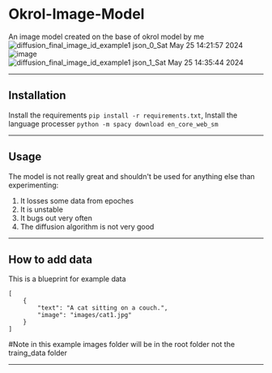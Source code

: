 # Okrol-Image-Model
An image model created on the base of okrol model by me
<br>
![diffusion_final_image_id_example1 json_0_Sat May 25 14:21:57 2024](https://github.com/Okerew/okral-image-model/assets/93822247/f327b6bc-9e00-4d88-8f0f-ee84ae9dd51f)
![image](https://github.com/Okerew/okral-image-model/assets/93822247/3c5f1037-3909-4d10-bdb9-7edf336fbfe8)
![diffusion_final_image_id_example1 json_1_Sat May 25 14:35:44 2024](https://github.com/Okerew/okral-image-model/assets/93822247/a71fa222-1cef-4460-b520-7537a09bff62)
______________________
Installation
------------------
Install the requirements `pip install -r requirements.txt`, 
Install the language processer `python -m spacy download en_core_web_sm`
______________
Usage
-------------------
The model is not really great and shouldn't be used for anything else than experimenting:
1. It losses some data from epoches
2. It is unstable
3. It bugs out very often
4. The diffusion algorithm is not very good
_____________________
How to add data
-------------------
This is a blueprint for example data
```
[
    {
        "text": "A cat sitting on a couch.",
        "image": "images/cat1.jpg"
    }
]

```
#Note in this example images folder will be in the root folder not the traing_data folder
_________________
